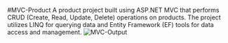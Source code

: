 #MVC-Product
A product project built using ASP.NET MVC that performs CRUD (Create, Read, Update, Delete) operations on products.
The project utilizes LINQ for querying data and Entity Framework (EF) tools for data access and management. 
![MVC-Output](https://github.com/user-attachments/assets/c33d41b6-0070-42b0-bbf8-93fee6fe9b12)

